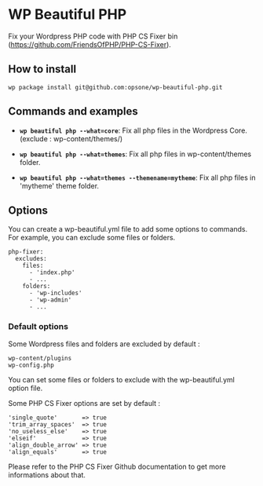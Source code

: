 # WP Beautiful PHP
Fix your Wordpress PHP code with PHP CS Fixer bin (https://github.com/FriendsOfPHP/PHP-CS-Fixer).


## How to install

```
wp package install git@github.com:opsone/wp-beautiful-php.git
```

## Commands and examples
* __`wp beautiful php --what=core`__:
Fix all php files in the Wordpress Core. (exclude : wp-content/themes/)

* __`wp beautiful php --what=themes`__:
Fix all php files in wp-content/themes folder.

* __`wp beautiful php --what=themes --themename=mytheme`__:
Fix all php files in 'mytheme' theme folder.

## Options
You can create a wp-beautiful.yml file to add some options to commands. For example, you can exclude some files or folders.

```
php-fixer:
  excludes:
    files:
      - 'index.php'
      - ...
    folders:
      - 'wp-includes'
      - 'wp-admin'
      - ...
```

### Default options
Some Wordpress files and folders are excluded by default :

```
wp-content/plugins
wp-config.php
```

You can set some files or folders to exclude with the wp-beautiful.yml option file.


Some PHP CS Fixer options are set by default :

```
'single_quote'       => true
'trim_array_spaces'  => true
'no_useless_else'    => true
'elseif'             => true
'align_double_arrow' => true
'align_equals'       => true
```

Please refer to the PHP CS Fixer Github documentation to get more informations about that.
